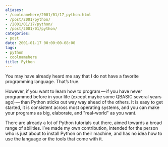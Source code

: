 ```yaml
---
aliases:
- /coolnamehere/2001/01/17_python.html
- /post/2001/python/
- /2001/01/17/python/
- /post/2001/01/python/
categories:
- post
date: 2001-01-17 00:00:00-08:00
tags:
- python
- coolnamehere
title: Python
---
```


You may have already heard me say that I do not have a favorite
programming language. That’s true.

However, if you want to learn how to program — if you have never
programmed before in your life (except maybe some QBASIC several years
ago) — than Python sticks out way way ahead of the others. It is easy to
get started, it is consistent across most operating systems, and you can
make your programs as big, elaborate, and "real-world" as you want.

There are already a lot of Python tutorials out there, aimed towards a
broad range of abilities. I’ve made my own contribution, intended for
the person who is just about to install Python on their machine, and has
no idea how to use the language or the tools that come with it.